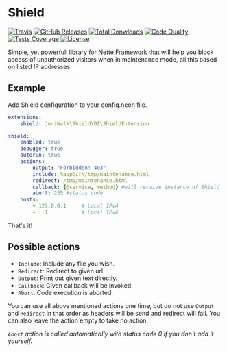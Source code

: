 Shield
======

[![Travis](https://img.shields.io/travis/juniwalk/Shield.svg?style=flat-square)](https://travis-ci.org/juniwalk/Shield)
[![GitHub Releases](https://img.shields.io/github/release/juniwalk/Shield.svg?style=flat-square)](https://github.com/juniwalk/Shield/releases)
[![Total Donwloads](https://img.shields.io/packagist/dt/juniwalk/Shield.svg?style=flat-square)](https://packagist.org/packages/juniwalk/Shield)
[![Code Quality](https://img.shields.io/scrutinizer/g/juniwalk/Shield.svg?style=flat-square)](https://scrutinizer-ci.com/g/juniwalk/Shield/)
[![Tests Coverage](https://img.shields.io/scrutinizer/coverage/g/juniwalk/Shield.svg?style=flat-square)](https://scrutinizer-ci.com/g/juniwalk/Shield/)
[![License](https://img.shields.io/packagist/l/juniwalk/Shield.svg?style=flat-square)](https://mit-license.org)

Simple, yet powerfull library for [Nette Framework](https://github.com/nette/nette) that will help you block access of unauthorized visitors when in maintenance mode, all this based on listed IP addresses.

Example
-------
Add Shield configuration to your config.neon file.

```yaml
extensions:
    shield: JuniWalk\Shield\DI\ShieldExtension

shield:
    enabled: true
    debugger: true
    autorun: true
    actions:
        output: "Forbidden! 403"
        include: %appDir%/tmp/maintenance.html
        redirect: /tmp/maintenance.html
        callback: {@service, method} #will receive instance of Shield
        abort: 255 #status code
    hosts:
        - 127.0.0.1     # Local IPv4
        - ::1           # Local IPv6
```

That's it!

Possible actions
----------------
- `Include`: Include any file you wish.
- `Redirect`: Redirect to given url.
- `Output`: Print out given text directly.
- `Callback`: Given callback will be invoked.
- `Abort`: Code execution is aborted.

You can use all above mentioned actions one time, but do not use `Output` and `Redirect` in that order as headers will be send and redirect will fail. You can also leave the action empty to take no action.

*`Abort` action is called automatically with status code 0 if you don't add it yourself.*

